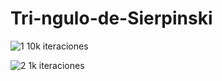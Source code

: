 # Tri-ngulo-de-Sierpinski

![1](https://user-images.githubusercontent.com/73798412/224615108-f13704f4-dfca-4a6a-9372-276987c21c49.png)
10k iteraciones

![2](https://user-images.githubusercontent.com/73798412/224615129-85366765-0ada-45c9-9e6f-852d22686997.png)
1k iteraciones
